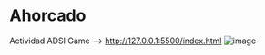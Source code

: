# Ahorcado
Actividad ADSI
Game --> http://127.0.0.1:5500/index.html 
![image](https://user-images.githubusercontent.com/114185625/200422106-cc3a24f5-cd28-4b47-9499-4774b755a5f3.png)


